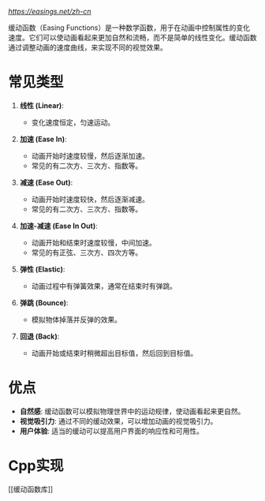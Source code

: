 *https://easings.net/zh-cn*

缓动函数（Easing Functions）是一种数学函数，用于在动画中控制属性的变化速度。它们可以使动画看起来更加自然和流畅，而不是简单的线性变化。缓动函数通过调整动画的速度曲线，来实现不同的视觉效果。

# 常见类型

1. **线性 (Linear)**:
   - 变化速度恒定，匀速运动。

2. **加速 (Ease In)**:
   - 动画开始时速度较慢，然后逐渐加速。
   - 常见的有二次方、三次方、指数等。

3. **减速 (Ease Out)**:
   - 动画开始时速度较快，然后逐渐减速。
   - 常见的有二次方、三次方、指数等。

4. **加速-减速 (Ease In Out)**:
   - 动画开始和结束时速度较慢，中间加速。
   - 常见的有正弦、三次方、四次方等。

5. **弹性 (Elastic)**:
   - 动画过程中有弹簧效果，通常在结束时有弹跳。

6. **弹跳 (Bounce)**:
   - 模拟物体掉落并反弹的效果。

7. **回退 (Back)**:
   - 动画开始或结束时稍微超出目标值，然后回到目标值。

# 优点

- **自然感**: 缓动函数可以模拟物理世界中的运动规律，使动画看起来更自然。
- **视觉吸引力**: 通过不同的缓动效果，可以增加动画的视觉吸引力。
- **用户体验**: 适当的缓动可以提高用户界面的响应性和可用性。

# Cpp实现

[[缓动函数库]]



